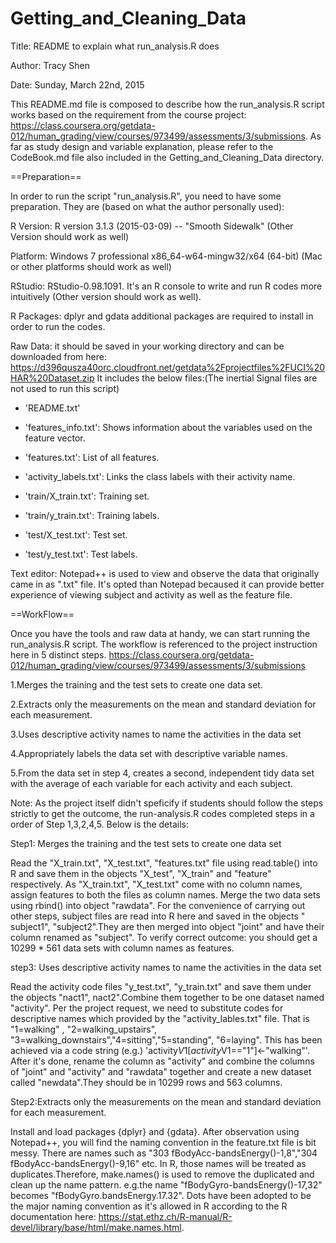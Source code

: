 # Getting_and_Cleaning_Data
Title: README to explain what run_analysis.R does

Author: Tracy Shen

Date: Sunday, March 22nd, 2015

This README.md file is composed to describe how the run_analysis.R script works based on the requirement from the course project: https://class.coursera.org/getdata-012/human_grading/view/courses/973499/assessments/3/submissions. As far as study design and variable explanation, please refer to the CodeBook.md file also included in the Getting_and_Cleaning_Data directory. 

==Preparation==

In order to run the script "run_analysis.R", you need to have some preparation. They are (based on what the author personally used):

R Version: R version 3.1.3 (2015-03-09) -- "Smooth Sidewalk" (Other Version should work as well)

Platform: Windows 7 professional x86_64-w64-mingw32/x64 (64-bit) (Mac or other platforms should work as well)

RStudio: RStudio-0.98.1091. It's an R console to write and run R codes more intuitively  (Other version should work as well).

R Packages: dplyr and gdata additional packages are required to install in order to run the codes. 

Raw Data: it should be saved in your working directory and can be downloaded from here: https://d396qusza40orc.cloudfront.net/getdata%2Fprojectfiles%2FUCI%20HAR%20Dataset.zip
It includes the below files:(The inertial Signal files are not used to run this script)
- 'README.txt'

- 'features_info.txt': Shows information about the variables used on the feature vector.

- 'features.txt': List of all features.

- 'activity_labels.txt': Links the class labels with their activity name.

- 'train/X_train.txt': Training set.

- 'train/y_train.txt': Training labels.

- 'test/X_test.txt': Test set.

- 'test/y_test.txt': Test labels.

Text editor: Notepad++ is used to view and observe the data that originally came in as ".txt" file. It's opted than Notepad becaused it can provide better experience of viewing subject and activity as well as the feature file. 


==WorkFlow==

Once you have the tools and raw data at handy, we can start running the run_analysis.R script. The workflow is referenced to the project instruction here in 5 distinct steps. https://class.coursera.org/getdata-012/human_grading/view/courses/973499/assessments/3/submissions

1.Merges the training and the test sets to create one data set.

2.Extracts only the measurements on the mean and standard deviation for each measurement. 

3.Uses descriptive activity names to name the activities in the data set

4.Appropriately labels the data set with descriptive variable names. 

5.From the data set in step 4, creates a second, independent tidy data set with the average of each variable for each activity and each subject.

Note: As the project itself didn't speficify if students should follow the steps strictly to get the outcome, the run-analysis.R codes completed steps in a order of Step 1,3,2,4,5. Below is the details:

Step1: Merges the training and the test sets to create one data set

Read the "X_train.txt", "X_test.txt", "features.txt" file using read.table() into R and save them in the objects "X_test", "X_train" and "feature" respectively. As "X_train.txt", "X_test.txt" come with no column names, assign features to both the files as column names. Merge the two data sets using rbind() into object "rawdata". For the convenience of carrying out other steps, subject files are read into R here and saved in the objects " subject1", "subject2".They are then merged into object "joint" and have their column renamed as "subject". To verify correct outcome: you should get a 10299 * 561 data sets with column names as features. 

step3: Uses descriptive activity names to name the activities in the data set

Read the activity code files "y_test.txt", "y_train.txt" and save them under the objects "nact1", nact2".Combine them together to be one dataset named "activity". Per the project request, we need to substitute codes for descriptive names which provided by the "activity_lables.txt" file. That is "1=walking" , "2=walking_upstairs", "3=walking_downstairs","4=sitting","5=standing", "6=laying". This has been achieved via a code string (e.g.) 'activity$V1[activity$V1=="1"]<-"walking"'. After it's done, rename the column as "activity" and combine the columns of "joint" and "activity" and "rawdata" together and create a new dataset called "newdata".They should be in 10299 rows and 563 columns. 

Step2:Extracts only the measurements on the mean and standard deviation for each measurement.

Install and load packages {dplyr} and {gdata}. After observation using Notepad++, you will find the naming convention in the feature.txt file is bit messy. There are names such as "303 fBodyAcc-bandsEnergy()-1,8","304 fBodyAcc-bandsEnergy()-9,16" etc. In R, those names will be treated as duplicates.Therefore, make.names() is used to remove the duplicated and clean up the name pattern. e.g.the name "fBodyGyro-bandsEnergy()-17,32" becomes "fBodyGyro.bandsEnergy.17.32". Dots have been adopted to be the major naming convention as it's allowed in R according to the R documentation here: https://stat.ethz.ch/R-manual/R-devel/library/base/html/make.names.html. 

